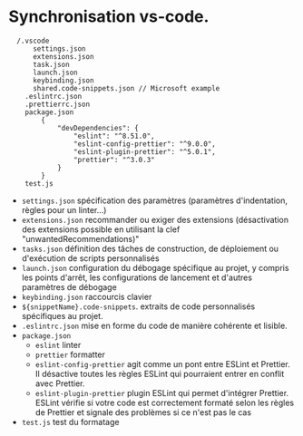 # Synchronisation vs-code.

      /.vscode
          settings.json
          extensions.json
          task.json
          launch.json
          keybinding.json
          shared.code-snippets.json // Microsoft example
		.eslintrc.json
		.prettierrc.json
		package.json
            {
                "devDependencies": {
                    "eslint": "^8.51.0",
                    "eslint-config-prettier": "^9.0.0",
                    "eslint-plugin-prettier": "^5.0.1",
                    "prettier": "^3.0.3"
                }
            }
		test.js


- `settings.json` spécification des paramètres (paramètres d'indentation, règles pour un linter...)
- `extensions.json` recommander ou exiger des extensions (désactivation des extensions possible en utilisant la clef "unwantedRecommendations)"
- `tasks.json` définition des tâches de construction, de déploiement ou d'exécution de scripts personnalisés
- `launch.json` configuration du débogage spécifique au projet, y compris les points d'arrêt, les configurations de lancement et d'autres paramètres de débogage
- `keybinding.json` raccourcis clavier
- `${snippetName}.code-snippets`. extraits de code personnalisés spécifiques au projet.
- `.eslintrc.json` mise en forme du code de manière cohérente et lisible.
- `package.json`
    - `eslint` linter
    - `prettier` formatter
    - `eslint-config-prettier` agit comme un pont entre ESLint et Prettier. Il désactive toutes les règles ESLint qui pourraient entrer en conflit avec Prettier.
    - `eslint-plugin-prettier` plugin ESLint qui permet d'intégrer Prettier. ESLint vérifie si votre code est correctement formaté selon les règles de Prettier et signale des problèmes si ce n'est pas le cas
- `test.js` test du formatage

